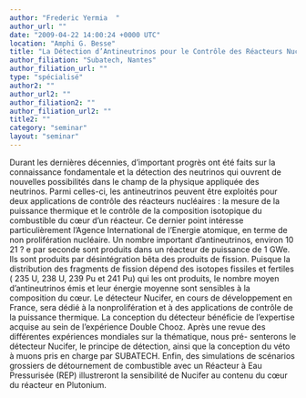 ```yaml
---
author: "Frederic Yermia  "
author_url: ""
date: "2009-04-22 14:00:24 +0000 UTC"
location: "Amphi G. Besse"
title: "La Détection d’Antineutrinos pour le Contrôle des Réacteurs Nucléaires avec l’Expérience Nucifer"
author_filiation: "Subatech, Nantes"
author_filiation_url: ""
type: "spécialisé"
author2: ""
author_url2: ""
author_filiation2: ""
author_filiation_url2: ""
title2: ""
category: "seminar" 
layout: "seminar"
---
```

Durant les dernières décennies, d’important progrès ont été faits sur la connaissance fondamentale et la détection des neutrinos qui ouvrent de nouvelles possibilités dans le champ de la physique appliquée des neutrinos. Parmi celles-ci, les antineutrinos peuvent être exploités pour deux applications de contrôle des réacteurs nucléaires : la mesure de la puissance thermique et le contrôle de la composition isotopique du combustible du cœur d’un réacteur. Ce dernier point intéresse particulièrement l’Agence International de l’Energie atomique, en terme de non prolifération nucléaire. Un nombre important d’antineutrinos, environ 10 21 ? e par seconde sont produits dans un réacteur de puissance de 1 GWe. Ils sont produits par désintégration bêta des produits de fission. Puisque la distribution des fragments de fission dépend des isotopes fissiles et fertiles ( 235 U, 238 U, 239 Pu et 241 Pu) qui les ont produits, le nombre moyen d’antineutrinos émis et leur énergie moyenne sont sensibles à la composition du cœur. Le détecteur Nucifer, en cours de développement en France, sera dédié à la nonprolifération et à des applications de contrôle de la puissance thermique. La conception du détecteur bénéficie de l’expertise acquise au sein de l’expérience Double Chooz. Après une revue des différentes expériences mondiales sur la thématique, nous pré- senterons le détecteur Nucifer, le principe de détection, ainsi que la conception du véto à muons pris en charge par SUBATECH. Enfin, des simulations de scénarios grossiers de détournement de combustible avec un Réacteur à Eau Pressurisée (REP) illustreront la sensibilité de Nucifer au contenu du cœur du réacteur en Plutonium.
